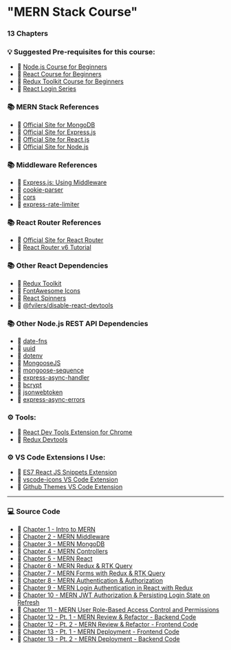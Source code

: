 # "MERN Stack Course"

### 13 Chapters

### 💡 Suggested Pre-requisites for this course: 
- 🔗 [Node.js Course for Beginners](https://youtu.be/f2EqECiTBL8)
- 🔗 [React Course for Beginners](https://youtu.be/RVFAyFWO4go)
- 🔗 [Redux Toolkit Course for Beginners](https://youtu.be/NqzdVN2tyvQ)
- 🔗 [React Login Series](https://www.youtube.com/playlist?list=PL0Zuz27SZ-6PRCpm9clX0WiBEMB70FWwd)

### 📚 MERN Stack References
- 🔗 [Official Site for MongoDB](https://mongodb.com)
- 🔗 [Official Site for Express.js](https://expressjs.com)
- 🔗 [Official Site for React.js](https://reactjs.org)
- 🔗 [Official Site for Node.js](https://nodejs.org/)

### 📚 Middleware References
- 🔗 [Express.js: Using Middleware](https://expressjs.com/en/guide/using-middleware.html)
- 🔗 [cookie-parser](https://www.npmjs.com/package/cookie-parser)
- 🔗 [cors](https://www.npmjs.com/package/cors)
- 🔗 [express-rate-limiter](https://www.npmjs.com/package/express-rate-limiter)

### 📚 React Router References
- 🔗 [Official Site for React Router](https://reactrouter.com/docs/en/v6)
- 🔗 [React Router v6 Tutorial](https://github.com/gitdagray/react_router_v6)

### 📚 Other React Dependencies
- 🔗 [Redux Toolkit](https://redux-toolkit.js.org/)
- 🔗 [FontAwesome Icons](https://fontawesome.com/docs/web/use-with/react/)
- 🔗 [React Spinners](https://www.npmjs.com/package/react-spinners)
- 🔗 [@fvilers/disable-react-devtools](https://www.npmjs.com/package/@fvilers/disable-react-devtools)

### 📚 Other Node.js REST API Dependencies
- 🔗 [date-fns](https://www.npmjs.com/package/date-fns)
- 🔗 [uuid](https://www.npmjs.com/package/uuid)
- 🔗 [dotenv](https://www.npmjs.com/package/dotenv)
- 🔗 [MongooseJS](https://mongoosejs.com/)
- 🔗 [mongoose-sequence](https://www.npmjs.com/package/mongoose-sequence)
- 🔗 [express-async-handler](https://www.npmjs.com/package/express-async-handler)
- 🔗 [bcrypt](https://www.npmjs.com/package/bcrypt)
- 🔗 [jsonwebtoken](https://www.npmjs.com/package/jsonwebtoken)
- 🔗 [express-async-errors](https://www.npmjs.com/package/express-async-errors)

### ⚙ Tools:
- 🔗 [React Dev Tools Extension for Chrome](https://chrome.google.com/webstore/detail/react-developer-tools/fmkadmapgofadopljbjfkapdkoienihi)
- 🔗 [Redux Devtools](https://github.com/reduxjs/redux-devtools)

### ⚙ VS Code Extensions I Use:
- 🔗 [ES7 React JS Snippets Extension](https://marketplace.visualstudio.com/items?itemName=dsznajder.es7-react-js-snippets)
- 🔗 [vscode-icons VS Code Extension](https://marketplace.visualstudio.com/items?itemName=vscode-icons-team.vscode-icons)
- 🔗 [Github Themes VS Code Extension](https://marketplace.visualstudio.com/items?itemName=GitHub.github-vscode-theme)

---

### 💻 Source Code
- 🔗 [Chapter 1 - Intro to MERN](https://github.com/gitdagray/mern_stack_course/tree/main/lesson_01)
- 🔗 [Chapter 2 - MERN Middleware](https://github.com/gitdagray/mern_stack_course/tree/main/lesson_02)
- 🔗 [Chapter 3 - MERN MongoDB](https://github.com/gitdagray/mern_stack_course/tree/main/lesson_03)
- 🔗 [Chapter 4 - MERN Controllers](https://github.com/gitdagray/mern_stack_course/tree/main/lesson_04)
- 🔗 [Chapter 5 - MERN React](https://github.com/gitdagray/mern_stack_course/tree/main/lesson_05-frontend)
- 🔗 [Chapter 6 - MERN Redux & RTK Query](https://github.com/gitdagray/mern_stack_course/tree/main/lesson_06-frontend)
- 🔗 [Chapter 7 - MERN Forms with Redux & RTK Query](https://github.com/gitdagray/mern_stack_course/tree/main/lesson_07-frontend)
- 🔗 [Chapter 8 - MERN Authentication & Authorization](https://github.com/gitdagray/mern_stack_course/tree/main/lesson_08-backend)
- 🔗 [Chapter 9 - MERN Login Authentication in React with Redux](https://github.com/gitdagray/mern_stack_course/tree/main/lesson_09-frontend)
- 🔗 [Chapter 10 - MERN JWT Authorization & Persisting Login State on Refresh](https://github.com/gitdagray/mern_stack_course/tree/main/lesson_10-frontend)
- 🔗 [Chapter 11 - MERN User Role-Based Access Control and Permissions](https://github.com/gitdagray/mern_stack_course/tree/main/lesson_11-frontend)
- 🔗 [Chapter 12 - Pt. 1 - MERN Review & Refactor - Backend Code](https://github.com/gitdagray/mern_stack_course/tree/main/lesson_12-backend)
- 🔗 [Chapter 12 - Pt. 2 - MERN Review & Refactor - Frontend Code](https://github.com/gitdagray/mern_stack_course/tree/main/lesson_12-frontend)
- 🔗 [Chapter 13 - Pt. 1 - MERN Deployment - Frontend Code](https://github.com/gitdagray/mern_stack_course/tree/main/lesson_13-frontend)
- 🔗 [Chapter 13 - Pt. 2 - MERN Deployment - Backend Code](https://github.com/gitdagray/mern_stack_course/tree/main/lesson_13-backend)
